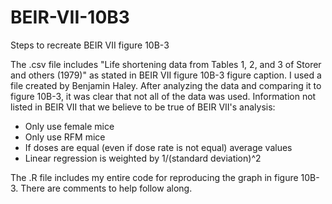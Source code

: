 # BEIR-VII-10B3
Steps to recreate BEIR VII figure 10B-3

The .csv file includes "Life shortening data from Tables 1, 2, and 3 of Storer and others (1979)" as stated in BEIR VII figure 10B-3 figure caption. I used a file created by Benjamin Haley. After analyzing the data and comparing it to figure 10B-3, it was clear that not all of the data was used. Information not listed in BEIR VII that we believe to be true of BEIR VII's analysis:

- Only use female mice
- Only use RFM mice
- If doses are equal (even if dose rate is not equal) average values
- Linear regression is weighted by 1/(standard deviation)^2

The .R file includes my entire code for reproducing the graph in figure 10B-3. There are comments to help follow along.
